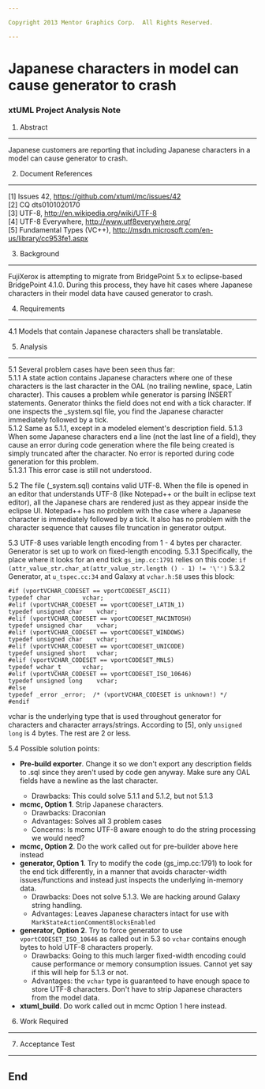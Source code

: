 ```yaml
---

Copyright 2013 Mentor Graphics Corp.  All Rights Reserved.

---
```


# Japanese characters in model can cause generator to crash
### xtUML Project Analysis Note


1. Abstract
-----------
Japanese customers are reporting that including Japanese characters in a model
can cause generator to crash.

2. Document References
----------------------
[1] Issues 42, https://github.com/xtuml/mc/issues/42    
[2] CQ dts0101020170  
[3] UTF-8, http://en.wikipedia.org/wiki/UTF-8  
[4] UTF-8 Everywhere, http://www.utf8everywhere.org/  
[5] Fundamental Types (VC++), http://msdn.microsoft.com/en-us/library/cc953fe1.aspx  

3. Background
-------------
FujiXerox is attempting to migrate from BridgePoint 5.x to eclipse-based 
BridgePoint 4.1.0.  During this process, they have hit cases where Japanese 
characters in their model data have caused generator to crash.

4. Requirements
---------------
4.1  Models that contain Japanese characters shall be translatable.

5. Analysis
-----------
5.1  Several problem cases have been seen thus far:  
5.1.1  A state action contains Japanese characters where one of these characters
  is the last character in the OAL (no trailing newline, space, Latin character). 
  This causes a problem while generator is parsing INSERT statements.  Generator 
  thinks the field does not end with a tick character.  If one inspects the 
  _system.sql file, you find the Japanese character immediately followed by a 
  tick.        
5.1.2  Same as 5.1.1, except in a modeled element's description field.
5.1.3  When some Japanese characters end a line (not the last line of a field), 
  they cause an error during code generation where the file being created is 
  simply truncated after the character.  No error is reported during code 
  generation for this problem.  
5.1.3.1  This error case is still not understood.

5.2  The file (_system.sql) contains valid UTF-8.  When the file is opened in an
  editor that understands UTF-8 (like Notepad++ or the built in eclipse text 
  editor), all the Japanese chars are rendered just as they appear inside the 
  eclipse UI.  Notepad++ has no problem with the case where a Japanese character
  is immediately followed by a tick.  It also has no problem with the character
  sequence that causes file truncation in generator output.
  
5.3  UTF-8 uses variable length encoding from 1 - 4 bytes per character.  
  Generator is set up to work on fixed-length encoding.
5.3.1  Specifically, the place where it looks for an end tick ```gs_imp.cc:1791``` relies on this code:
  ```if (attr_value_str.char_at(attr_value_str.length () - 1) != '\'')```
5.3.2  Generator, at ```u_tspec.cc:34``` and Galaxy at ```vchar.h:58``` uses this
 block:
```
#if (vportVCHAR_CODESET == vportCODESET_ASCII)
typedef char         vchar;
#elif (vportVCHAR_CODESET == vportCODESET_LATIN_1)
typedef unsigned char    vchar;
#elif (vportVCHAR_CODESET == vportCODESET_MACINTOSH)
typedef unsigned char    vchar;
#elif (vportVCHAR_CODESET == vportCODESET_WINDOWS)
typedef unsigned char    vchar;
#elif (vportVCHAR_CODESET == vportCODESET_UNICODE)
typedef unsigned short   vchar;
#elif (vportVCHAR_CODESET == vportCODESET_MNLS)
typedef wchar_t      vchar;
#elif (vportVCHAR_CODESET == vportCODESET_ISO_10646)
typedef unsigned long    vchar;
#else
typedef _error _error;  /* (vportVCHAR_CODESET is unknown!) */
#endif
```
  vchar is the underlying type that is used throughout generator for characters
  and character arrays/strings.  According to [5], only ```unsigned long``` is 4
  bytes.  The rest are 2 or less.
  
5.4  Possible solution points:
  - __Pre-build exporter__.  Change it so we don't export any description fields to 
  <project>.sql since they aren't used by code gen anyway.  Make sure any OAL
  fields have a newline as the last character.
    - Drawbacks: This could solve 5.1.1 and 5.1.2, but not 5.1.3
  - __mcmc, Option 1__.  Strip Japanese characters.
    - Drawbacks: Draconian
    - Advantages: Solves all 3 problem cases
    - Concerns: Is mcmc UTF-8 aware enough to do the string processing we would
    need?  
  - __mcmc, Option 2__.  Do the work called out for pre-builder above here instead  
  - __generator, Option 1__. Try to modify the code (gs_imp.cc:1791) to look for the end
  tick differently, in a manner that avoids character-width issues/functions and
  instead just inspects the underlying in-memory data.
    - Drawbacks: Does not solve 5.1.3.  We are hacking around Galaxy string handling.
    - Advantages: Leaves Japanese characters intact for use with ```MarkStateActionCommentBlocksEnabled```
  - __generator, Option 2__.  Try to force generator to use ```vportCODESET_ISO_10646```
  as called out in 5.3 so ```vchar``` contains enough bytes to hold UTF-8 characters
  properly.
    - Drawbacks: Going to this much larger fixed-width encoding could cause performance
    or memory consumption issues.  Cannot yet say if this will help for 5.1.3
    or not.
    - Advantages: the ```vchar``` type is guaranteed to have enough space to store
    UTF-8 characters.  Don't have to strip Japanese characters from the model data.
  - __xtuml_build__.  Do work called out in mcmc Option 1 here instead.

  
6. Work Required
----------------

7. Acceptance Test
------------------

End
---

